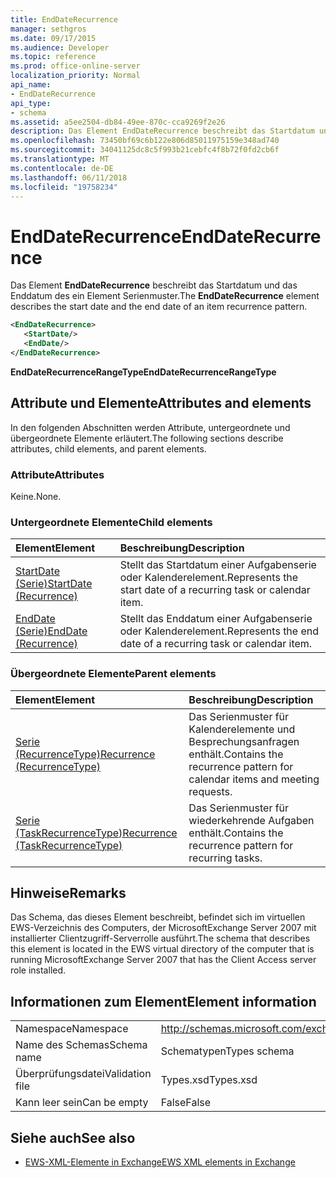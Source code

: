 ```yaml
---
title: EndDateRecurrence
manager: sethgros
ms.date: 09/17/2015
ms.audience: Developer
ms.topic: reference
ms.prod: office-online-server
localization_priority: Normal
api_name:
- EndDateRecurrence
api_type:
- schema
ms.assetid: a5ee2504-db84-49ee-870c-cca9269f2e26
description: Das Element EndDateRecurrence beschreibt das Startdatum und das Enddatum des ein Element Serienmuster.
ms.openlocfilehash: 73450bf69c6b122e806d85011975159e348ad740
ms.sourcegitcommit: 34041125dc8c5f993b21cebfc4f8b72f0fd2cb6f
ms.translationtype: MT
ms.contentlocale: de-DE
ms.lasthandoff: 06/11/2018
ms.locfileid: "19758234"
---
```

# <a name="enddaterecurrence"></a><span data-ttu-id="b2ccd-103">EndDateRecurrence</span><span class="sxs-lookup"><span data-stu-id="b2ccd-103">EndDateRecurrence</span></span>

<span data-ttu-id="b2ccd-104">Das Element **EndDateRecurrence** beschreibt das Startdatum und das Enddatum des ein Element Serienmuster.</span><span class="sxs-lookup"><span data-stu-id="b2ccd-104">The **EndDateRecurrence** element describes the start date and the end date of an item recurrence pattern.</span></span> 
  
```xml
<EndDateRecurrence>
   <StartDate/>
   <EndDate/>
</EndDateRecurrence>
```

 <span data-ttu-id="b2ccd-105">**EndDateRecurrenceRangeType**</span><span class="sxs-lookup"><span data-stu-id="b2ccd-105">**EndDateRecurrenceRangeType**</span></span>
## <a name="attributes-and-elements"></a><span data-ttu-id="b2ccd-106">Attribute und Elemente</span><span class="sxs-lookup"><span data-stu-id="b2ccd-106">Attributes and elements</span></span>

<span data-ttu-id="b2ccd-107">In den folgenden Abschnitten werden Attribute, untergeordnete und übergeordnete Elemente erläutert.</span><span class="sxs-lookup"><span data-stu-id="b2ccd-107">The following sections describe attributes, child elements, and parent elements.</span></span>
  
### <a name="attributes"></a><span data-ttu-id="b2ccd-108">Attribute</span><span class="sxs-lookup"><span data-stu-id="b2ccd-108">Attributes</span></span>

<span data-ttu-id="b2ccd-109">Keine.</span><span class="sxs-lookup"><span data-stu-id="b2ccd-109">None.</span></span>
  
### <a name="child-elements"></a><span data-ttu-id="b2ccd-110">Untergeordnete Elemente</span><span class="sxs-lookup"><span data-stu-id="b2ccd-110">Child elements</span></span>

|<span data-ttu-id="b2ccd-111">**Element**</span><span class="sxs-lookup"><span data-stu-id="b2ccd-111">**Element**</span></span>|<span data-ttu-id="b2ccd-112">**Beschreibung**</span><span class="sxs-lookup"><span data-stu-id="b2ccd-112">**Description**</span></span>|
|:-----|:-----|
|[<span data-ttu-id="b2ccd-113">StartDate (Serie)</span><span class="sxs-lookup"><span data-stu-id="b2ccd-113">StartDate (Recurrence)</span></span>](startdate-recurrence.md) <br/> |<span data-ttu-id="b2ccd-114">Stellt das Startdatum einer Aufgabenserie oder Kalenderelement.</span><span class="sxs-lookup"><span data-stu-id="b2ccd-114">Represents the start date of a recurring task or calendar item.</span></span>  <br/> |
|[<span data-ttu-id="b2ccd-115">EndDate (Serie)</span><span class="sxs-lookup"><span data-stu-id="b2ccd-115">EndDate (Recurrence)</span></span>](enddate-recurrence.md) <br/> |<span data-ttu-id="b2ccd-116">Stellt das Enddatum einer Aufgabenserie oder Kalenderelement.</span><span class="sxs-lookup"><span data-stu-id="b2ccd-116">Represents the end date of a recurring task or calendar item.</span></span>  <br/> |
   
### <a name="parent-elements"></a><span data-ttu-id="b2ccd-117">Übergeordnete Elemente</span><span class="sxs-lookup"><span data-stu-id="b2ccd-117">Parent elements</span></span>

|<span data-ttu-id="b2ccd-118">**Element**</span><span class="sxs-lookup"><span data-stu-id="b2ccd-118">**Element**</span></span>|<span data-ttu-id="b2ccd-119">**Beschreibung**</span><span class="sxs-lookup"><span data-stu-id="b2ccd-119">**Description**</span></span>|
|:-----|:-----|
|[<span data-ttu-id="b2ccd-120">Serie (RecurrenceType)</span><span class="sxs-lookup"><span data-stu-id="b2ccd-120">Recurrence (RecurrenceType)</span></span>](recurrence-recurrencetype.md) <br/> |<span data-ttu-id="b2ccd-121">Das Serienmuster für Kalenderelemente und Besprechungsanfragen enthält.</span><span class="sxs-lookup"><span data-stu-id="b2ccd-121">Contains the recurrence pattern for calendar items and meeting requests.</span></span>  <br/> |
|[<span data-ttu-id="b2ccd-122">Serie (TaskRecurrenceType)</span><span class="sxs-lookup"><span data-stu-id="b2ccd-122">Recurrence (TaskRecurrenceType)</span></span>](recurrence-taskrecurrencetype.md) <br/> |<span data-ttu-id="b2ccd-123">Das Serienmuster für wiederkehrende Aufgaben enthält.</span><span class="sxs-lookup"><span data-stu-id="b2ccd-123">Contains the recurrence pattern for recurring tasks.</span></span>  <br/> |
   
## <a name="remarks"></a><span data-ttu-id="b2ccd-124">Hinweise</span><span class="sxs-lookup"><span data-stu-id="b2ccd-124">Remarks</span></span>

<span data-ttu-id="b2ccd-125">Das Schema, das dieses Element beschreibt, befindet sich im virtuellen EWS-Verzeichnis des Computers, der MicrosoftExchange Server 2007 mit installierter Clientzugriff-Serverrolle ausführt.</span><span class="sxs-lookup"><span data-stu-id="b2ccd-125">The schema that describes this element is located in the EWS virtual directory of the computer that is running MicrosoftExchange Server 2007 that has the Client Access server role installed.</span></span>
  
## <a name="element-information"></a><span data-ttu-id="b2ccd-126">Informationen zum Element</span><span class="sxs-lookup"><span data-stu-id="b2ccd-126">Element information</span></span>

|||
|:-----|:-----|
|<span data-ttu-id="b2ccd-127">Namespace</span><span class="sxs-lookup"><span data-stu-id="b2ccd-127">Namespace</span></span>  <br/> |http://schemas.microsoft.com/exchange/services/2006/types  <br/> |
|<span data-ttu-id="b2ccd-128">Name des Schemas</span><span class="sxs-lookup"><span data-stu-id="b2ccd-128">Schema name</span></span>  <br/> |<span data-ttu-id="b2ccd-129">Schematypen</span><span class="sxs-lookup"><span data-stu-id="b2ccd-129">Types schema</span></span>  <br/> |
|<span data-ttu-id="b2ccd-130">Überprüfungsdatei</span><span class="sxs-lookup"><span data-stu-id="b2ccd-130">Validation file</span></span>  <br/> |<span data-ttu-id="b2ccd-131">Types.xsd</span><span class="sxs-lookup"><span data-stu-id="b2ccd-131">Types.xsd</span></span>  <br/> |
|<span data-ttu-id="b2ccd-132">Kann leer sein</span><span class="sxs-lookup"><span data-stu-id="b2ccd-132">Can be empty</span></span>  <br/> |<span data-ttu-id="b2ccd-133">False</span><span class="sxs-lookup"><span data-stu-id="b2ccd-133">False</span></span>  <br/> |
   
## <a name="see-also"></a><span data-ttu-id="b2ccd-134">Siehe auch</span><span class="sxs-lookup"><span data-stu-id="b2ccd-134">See also</span></span>



- [<span data-ttu-id="b2ccd-135">EWS-XML-Elemente in Exchange</span><span class="sxs-lookup"><span data-stu-id="b2ccd-135">EWS XML elements in Exchange</span></span>](ews-xml-elements-in-exchange.md)

